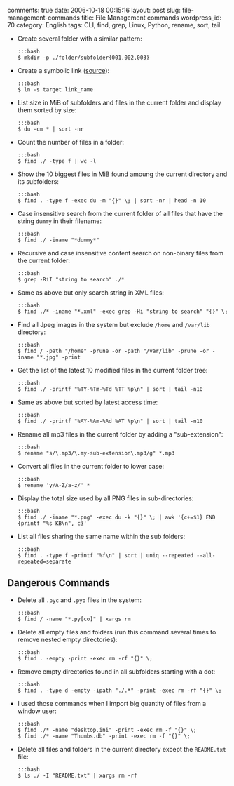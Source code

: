 comments: true
date: 2006-10-18 00:15:16
layout: post
slug: file-management-commands
title: File Management commands
wordpress_id: 70
category: English
tags: CLI, find, grep, Linux, Python, rename, sort, tail

  * Create several folder with a similar pattern:

        :::bash
        $ mkdir -p ./folder/subfolder{001,002,003}

  * Create a symbolic link ([source](http://news.ycombinator.com/item?id=1984792)):

        :::bash
        $ ln -s target link_name

  * List size in MiB of subfolders and files in the current folder and display them sorted by size:

        :::bash
        $ du -cm * | sort -nr

  * Count the number of files in a folder:

        :::bash
        $ find ./ -type f | wc -l

  * Show the 10 biggest files in MiB found amoung the current directory and its subfolders:

        :::bash
        $ find . -type f -exec du -m "{}" \; | sort -nr | head -n 10

  * Case insensitive search from the current folder of all files that have the string `dummy` in their filename:

        :::bash
        $ find ./ -iname "*dummy*"

  * Recursive and case insensitive content search on non-binary files from the current folder:

        :::bash
        $ grep -RiI "string to search" ./*

  * Same as above but only search string in XML files:

        :::bash
        $ find ./* -iname "*.xml" -exec grep -Hi "string to search" "{}" \;

  * Find all Jpeg images in the system but exclude `/home` and `/var/lib` directory:

        :::bash
        $ find / -path "/home" -prune -or -path "/var/lib" -prune -or -iname "*.jpg" -print

  * Get the list of the latest 10 modified files in the current folder tree:

        :::bash
        $ find ./ -printf "%TY-%Tm-%Td %TT %p\n" | sort | tail -n10

  * Same as above but sorted by latest access time:

        :::bash
        $ find ./ -printf "%AY-%Am-%Ad %AT %p\n" | sort | tail -n10

  * Rename all mp3 files in the current folder by adding a "sub-extension":

        :::bash
        $ rename "s/\.mp3/\.my-sub-extension\.mp3/g" *.mp3

  * Convert all files in the current folder to lower case:

        :::bash
        $ rename 'y/A-Z/a-z/' *

  * Display the total size used by all PNG files in sub-directories:

        :::bash
        $ find ./ -iname "*.png" -exec du -k "{}" \; | awk '{c+=$1} END {printf "%s KB\n", c}'

  * List all files sharing the same name within the sub folders:

        :::bash
        $ find . -type f -printf "%f\n" | sort | uniq --repeated --all-repeated=separate

## Dangerous Commands

  * Delete all `.pyc` and `.pyo` files in the system:

        :::bash
        $ find / -name "*.py[co]" | xargs rm

  * Delete all empty files and folders (run this command several times to remove nested empty directories):

        :::bash
        $ find . -empty -print -exec rm -rf "{}" \;

  * Remove empty directories found in all subfolders starting with a dot:

        :::bash
        $ find . -type d -empty -ipath "./.*" -print -exec rm -rf "{}" \;

  * I used those commands when I import big quantity of files from a window user:

        :::bash
        $ find ./* -name "desktop.ini" -print -exec rm -f "{}" \;
        $ find ./* -name "Thumbs.db" -print -exec rm -f "{}" \;

  * Delete all files and folders in the current directory except the `README.txt` file:

        :::bash
        $ ls ./ -I "README.txt" | xargs rm -rf

